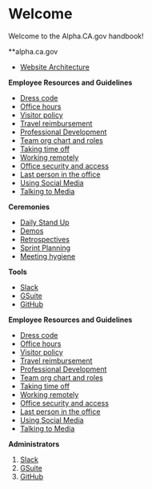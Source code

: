 # Welcome

Welcome to the Alpha.CA.gov handbook!
 
**alpha.ca.gov 
* [Website Architecture](WebArchitecture.md)

**Employee Resources and Guidelines**

* [Dress code](dresscode.md)
* [Office hours](officehours.md)
* [Visitor policy](visitorpolicy.md)
* [Travel reimbursement](Travelreimbursement.md)
* [Professional Development](Professionaldevelopment.md)
* [Team org chart and roles](org.md)
* [Taking time off](timeoff.md)
* [Working remotely](workingremotely.md)
* [Office security and access](officeaccess.md)
* [Last person in the office](lastpersontoleave.md)
* [Using Social Media](socialmedia.md)
* [Talking to Media](talkmedia.md)

**Ceremonies**
* [Daily Stand Up](DailyStandup.md)
* [Demos](Demos.md)
* [Retrospectives](Retros.md)
* [Sprint Planning](Planning.md)
* [Meeting hygiene](Meetinghygiene.md)

**Tools**
* [Slack](SLACK-USERS.md)
* [GSuite](GSuite-USERS.md)
* [GitHub](GitHub-USERS.md)
  
**Employee Resources and Guidelines**
* [Dress code](dresscode.md)
* [Office hours](officehours.md)
* [Visitor policy](visitorpolicy.md)
* [Travel reimbursement](Travelreimbursement.md)
* [Professional Development](Professionaldevelopment.md)
* [Team org chart and roles](org.md)
* [Taking time off](timeoff.md)
* [Working remotely](workingremotely.md)
* [Office security and access](officeaccess.md)
* [Last person in the office](lastpersontoleave.md)
* [Using Social Media](socialmedia.md)
* [Talking to Media](talkmedia.md)

**Administrators**
  1. [Slack](SLACK-Admin.md)
  2. [GSuite](GSuite-Admin.md)
  3. [GitHub](GitHub-Admin.md)
